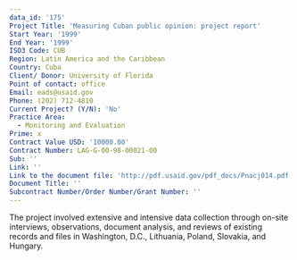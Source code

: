 ```yaml
---
data_id: '175'
Project Title: 'Measuring Cuban public opinion: project report'
Start Year: '1999'
End Year: '1999'
ISO3 Code: CUB
Region: Latin America and the Caribbean
Country: Cuba
Client/ Donor: University of Florida
Point of contact: office
Email: eads@usaid.gov
Phone: (202) 712-4810
Current Project? (Y/N): 'No'
Practice Area:
  - Monitoring and Evaluation
Prime: x
Contract Value USD: '10000.00'
Contract Number: LAG-G-00-98-00021-00
Sub: ''
Link: ''
Link to the document file: 'http://pdf.usaid.gov/pdf_docs/Pnacj014.pdf'
Document Title: ''
Subcontract Number/Order Number/Grant Number: ''
---
```

The project involved extensive and intensive data collection through on-site interviews, observations, document analysis, and reviews of existing records and files in Washington, D.C., Lithuania, Poland, Slovakia, and Hungary.